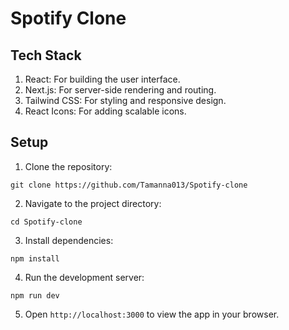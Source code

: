 # Spotify Clone
## Tech Stack
1. React: For building the user interface.<br>
2. Next.js: For server-side rendering and routing.<br>
3. Tailwind CSS: For styling and responsive design.<br>
4. React Icons: For adding scalable icons.<br>

## Setup
1. Clone the repository:
```
git clone https://github.com/Tamanna013/Spotify-clone
```
2. Navigate to the project directory:
```
cd Spotify-clone
```
3. Install dependencies:
```
npm install
```
4. Run the development server:
```
npm run dev
```
5. Open ```http://localhost:3000``` to view the app in your browser.
